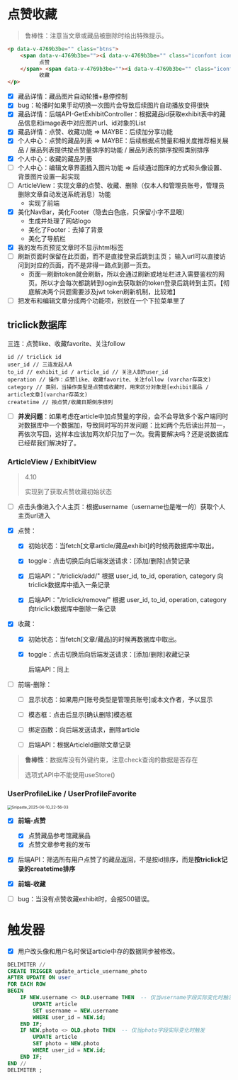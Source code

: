 # 点赞收藏

>鲁棒性：注意当文章或藏品被删除时给出特殊提示。

```html
<p data-v-4769b3be="" class="btns">
    <span data-v-4769b3be=""><i data-v-4769b3be="" class="iconfont iconthumbs-up"></i>
          点赞
    </span> <span data-v-4769b3be=""><i data-v-4769b3be="" class="iconfont iconshoucang2"></i>
          收藏
</p>
```

- [x] 藏品详情：藏品图片自动轮播+悬停控制
- [x] bug：轮播时如果手动切换一次图片会导致后续图片自动播放变得很快
- [x] 藏品详情：后端API-GetExhibitController：根据藏品id获取exhibit表中的藏品信息和image表中对应图片url、id对象的List
- [x] 藏品详情：点赞、收藏功能 => MAYBE：后续加分享功能
- [x] 个人中心：点赞的藏品列表 => MAYBE：后续根据点赞量和相关度推荐相关展品 / 展品列表提供按点赞量排序的功能 / 展品列表的排序按照类别排序
- [x] 个人中心：收藏的藏品列表
- [ ] 个人中心：编辑文章界面插入图片功能 => 后续通过图床的方式和头像设置、背景图片设置一起实现
- [ ] ArticleView：实现文章的点赞、收藏、删除（仅本人和管理员账号，管理员删除文章自动发送系统消息）功能
  + 实现了前端
- [x] 美化NavBar，美化Footer（隐去白色底，只保留小字不显眼）
  + 生成并处理了网站logo
  + 美化了Footer：去掉了背景
  + 美化了导航栏
- [x] 我的发布页预览文章时不显示html标签
- [ ] 刷新页面时保留在此页面，而不是直接登录后跳到主页； 输入url可以直接访问到对应的页面，而不是非得一路点到那一页去。
  + 页面一刷新token就会刷新，所以会通过刷新或地址栏进入需要鉴权的网页。所以才会每次都跳转到login去获取新的token登录后跳转到主页。【彻底解决两个问题需要涉及jwt token刷新机制，比较难】
- [ ] 把发布和编辑文章分成两个功能项，别放在一个下拉菜单里了

## triclick数据库

三连：点赞like、收藏favorite、关注follow

```
id // triclick id
user_id // 三连发起人A
to_id // exhibit_id / article_id // 关注人B的user_id
operation // 操作：点赞like、收藏favorite、关注follow (varchar存英文)
category // 类别，当操作类型是点赞或收藏时，用来区分对象是[exhibit展品 / article文章](varchar存英文)
createtime // 按点赞/收藏日期倒序排列
```

- [ ] **并发问题**：如果考虑在article中加点赞量的字段，会不会导致多个客户端同时对数据库中一个数据加，导致同时写的并发问题：比如两个先后读出并加一，再依次写回，这样本应该加两次却只加了一次。我需要解决吗？还是说数据库已经帮我们解决好了。

### ArticleView / ExhibitView

> 4.10
>
> 实现到了获取点赞收藏初始状态

- [ ] 点击头像进入个人主页：根据username（username也是唯一的）获取个人主页url进入

- [x] 点赞：

  - [x] 初始状态：当fetch[文章article/藏品exhibit]的时候再数据库中取出。

  - [x] toggle：点击切换后向后端发送请求：[添加/删除]点赞记录
  - [x] 后端API："/triclick/add/" 根据 user_id, to_id, operation, category 向triclick数据库中插入一条记录
  - [x] 后端API："/triclick/remove/" 根据 user_id, to_id, operation, category 向triclick数据库中删除一条记录

- [x] 收藏：

  - [x] 初始状态：当fetch[文章/藏品]的时候再数据库中取出。

  - [x] toggle：点击切换后向后端发送请求：[添加/删除]收藏记录
  
    后端API：同上
  
- [ ] 前端-删除：

  - [ ] 显示状态：如果用户[账号类型是管理员账号]或本文作者，予以显示

  - [ ] 模态框：点击后显示[确认删除]模态框
  - [ ] 绑定函数：向后端发送请求，删除article
  - [ ] 后端API：根据ArticleId删除文章记录

> **鲁棒性**：数据库没有外键约束，注意check查询的数据是否存在
>
> 选项式API中不能使用useStore()

### UserProfileLike / UserProfileFavorite

<img src="E:\IDEA\code\spring\MCM\图片\点赞收藏.png" alt="Snipaste_2025-04-10_22-56-03" style="zoom:60%;" />

- [x] **前端-点赞**
  - [x] 点赞藏品参考馆藏展品
  - [x] 点赞文章参考我的发布
- [x] 后端API：筛选所有用户点赞了的藏品返回，不是按id排序，而是**按triclick记录的createtime排序**

- [x] **前端-收藏**
- [ ] bug：当没有点赞收藏exhibit时，会报500错误。

# 触发器

- [x] 用户改头像和用户名时保证article中存的数据同步被修改。

```sql
DELIMITER //
CREATE TRIGGER update_article_username_photo 
AFTER UPDATE ON user 
FOR EACH ROW 
BEGIN
	IF NEW.username <> OLD.username THEN  -- 仅当username字段实际变化时触发
        UPDATE article 
        SET username = NEW.username 
        WHERE user_id = NEW.id;
    END IF;
    IF NEW.photo <> OLD.photo THEN  -- 仅当photo字段实际变化时触发
        UPDATE article 
        SET photo = NEW.photo 
        WHERE user_id = NEW.id;
    END IF;
END //
DELIMITER ;
```
